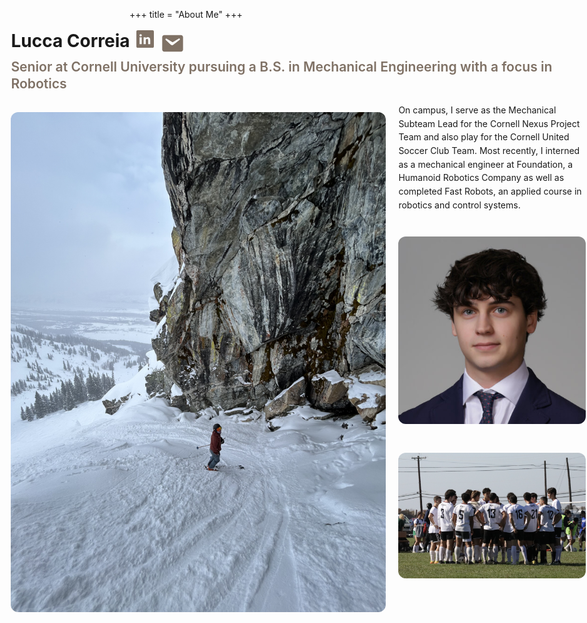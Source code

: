 +++
title = "About Me"
+++

<style>
.full-bleed{
  width:100vw;
  position:relative;
  left:50%;
  right:50%;
  margin-left:-50vw;
  margin-right:-50vw;
  padding:0 clamp(16px,4vw,48px);
}
.subtitle{
  margin-top:8px;
  color:#7f7165;
  font-weight:600;
  font-size:clamp(1rem,2.2vw,1.4rem);
  line-height:1.3;
}
.right-col p{
  margin:0 0 20px 0;         /* blurb where the profile was; pushes images down */
  line-height:1.55;
}
</style>

<div class="full-bleed">

<h1 style="margin:0; display:inline-flex; align-items:center; gap:10px;">
  Lucca Correia
  <a href="https://www.linkedin.com/in/luccaec/" target="_blank" aria-label="LinkedIn">
    <svg xmlns="http://www.w3.org/2000/svg" width="28" height="28" viewBox="0 0 32 32" fill="#7f7165">
      <path d="M29.637 0H2.363C1.057 0 0 1.057 0 2.363v27.274C0 30.944 1.057 32 2.363 32h27.274c1.305 0 2.363-1.056 2.363-2.363V2.363C32 1.057 30.944 0 29.637 0zM9.764 25.452H5.86V12.763h3.904v12.689zM7.812 11.265c-1.186 0-2.147-.951-2.147-2.12 0-1.171.961-2.122 2.147-2.122 1.171 0 2.12.951 2.12 2.122 0 1.169-.949 2.12-2.12 2.12zm17.679 14.187h-3.902v-6.293c0-1.497-.026-3.418-2.074-3.418-2.078 0-2.397 1.617-2.397 3.288v6.423h-3.903v-12.689h3.744v1.728h.05c.522-.981 1.798-2.015 3.698-2.015 3.957 0 4.684 2.604 4.684 5.98v6.996z"/>
    </svg>
  </a>
  <a href="mailto:lec254@cornell.edu" target="_blank" aria-label="Email" 
   style="display:inline-flex; align-items:center; transform:translateY(4px);">
  <svg xmlns="http://www.w3.org/2000/svg" width="40" height="40" viewBox="0 0 24 24" fill="#7f7165">
    <path d="M20 4H4C2.895 4 2 4.895 2 6v12c0 1.105.895 2 2 2h16c1.105 0 2-.895 2-2V6c0-1.105-.895-2-2-2zm-1.35 4.693l-5.823 4.506a2 2 0 0 1-2.654 0L5.35 8.693a.75.75 0 0 1 .9-1.186L12 11l5.75-3.493a.75.75 0 1 1 .9 1.186z"/>
  </svg>
</a>
</h1>

<div class="subtitle">Senior at Cornell University pursuing a B.S. in Mechanical Engineering with a focus in Robotics</div>

<br>

<div style="display:flex; align-items:flex-start; gap:20px; justify-content:flex-start;">

<img src="/Jackson.jpeg#no-hover#start" alt="Ski"
     style="flex:1; max-width:600px; width:100%; height:auto; border-radius:12px;">

<div class="right-col" style="flex:1; display:flex; flex-direction:column; gap:20px; max-width:300px;">
<p>On campus, I serve as the Mechanical Subteam Lead for the Cornell Nexus Project Team and also play for the Cornell United Soccer Club Team. Most recently, I interned as a mechanical engineer at Foundation, a Humanoid Robotics Company as well as completed Fast Robots, an applied course in robotics and control systems.</p>

<img src="/ProfilePicture.jpg#no-hover#start" alt="Profile Picture"
     style="width:100%; height:auto; border-radius:12px;">

<img src="/TeamPic.png#no-hover#start" alt="Team Picture"
     style="width:100%; height:auto; border-radius:12px;">
</div>

</div>

<div style="clear:both; margin-top:20px;"></div>

</div>
